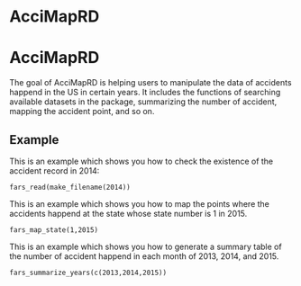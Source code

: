 AcciMapRD
=================

# AcciMapRD

The goal of AcciMapRD is helping users to manipulate the data of accidents happend in the US in certain years. It includes the functions of searching available datasets in the package, summarizing the number of accident, mapping the accident point, and so on.

## Example

This is an example which shows you how to check the existence of the accident record in 2014:

```{r}
fars_read(make_filename(2014))
```

This is an example which shows you how to map the points where the accidents happend at the state whose state number is 1 in 2015.

```{r}
fars_map_state(1,2015)
```

This is an example which shows you how to generate a summary table of the number of accident happend in each month of 2013, 2014, and 2015.

```{r}
fars_summarize_years(c(2013,2014,2015))
```
